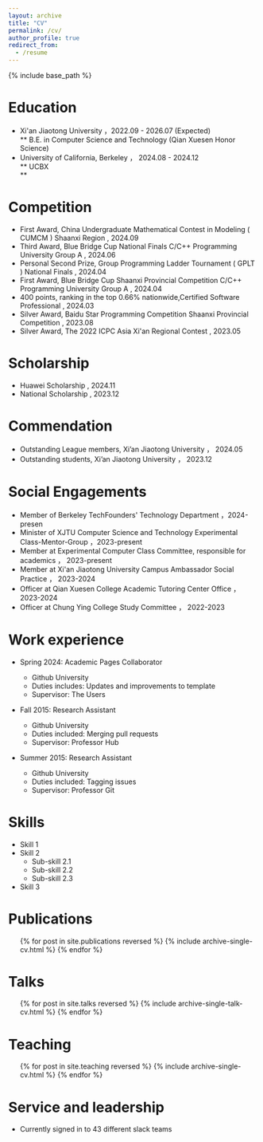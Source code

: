 ```yaml
---
layout: archive
title: "CV"
permalink: /cv/
author_profile: true
redirect_from:
  - /resume
---
```


{% include base_path %}

Education
======
* Xi'an Jiaotong University ，2022.09 - 2026.07 (Expected)  
 **  B.E. in Computer Science and Technology (Qian Xuesen Honor Science)  
* University of California, Berkeley ， 2024.08 - 2024.12  
 **  UCBX  
**  

Competition
======
* First Award, China Undergraduate Mathematical Contest in Modeling ( CUMCM ) Shaanxi Region , 2024.09
* Third Award, Blue Bridge Cup National Finals C/C++ Programming University Group A , 2024.06
* Personal Second Prize, Group Programming Ladder Tournament ( GPLT ) National Finals , 2024.04
* First Award, Blue Bridge Cup Shaanxi Provincial Competition C/C++ Programming University Group A , 2024.04
* 400 points, ranking in the top 0.66% nationwide,Certified Software Professional , 2024.03
* Silver Award, Baidu Star Programming Competition Shaanxi Provincial Competition , 2023.08
* Silver Award, The 2022 ICPC Asia Xi'an Regional Contest , 2023.05

Scholarship
======
* Huawei Scholarship , 2024.11
* National Scholarship , 2023.12

Commendation
======
* Outstanding League members, Xi’an Jiaotong University ， 2024.05
* Outstanding students, Xi’an Jiaotong University ， 2023.12

Social Engagements
======
* Member of Berkeley TechFounders' Technology Department ，2024-presen
* Minister of XJTU Computer Science and Technology Experimental Class-Mentor-Group ，2023-present
* Member at Experimental Computer Class Committee, responsible for academics ， 2023-present
* Member at Xi'an Jiaotong University Campus Ambassador Social Practice ， 2023-2024
* Officer at Qian Xuesen College Academic Tutoring Center Office ， 2023-2024
* Officer at Chung Ying College Study Committee ， 2022-2023





























Work experience
======
* Spring 2024: Academic Pages Collaborator
  * Github University
  * Duties includes: Updates and improvements to template
  * Supervisor: The Users

* Fall 2015: Research Assistant
  * Github University
  * Duties included: Merging pull requests
  * Supervisor: Professor Hub

* Summer 2015: Research Assistant
  * Github University
  * Duties included: Tagging issues
  * Supervisor: Professor Git
  
Skills
======
* Skill 1
* Skill 2
  * Sub-skill 2.1
  * Sub-skill 2.2
  * Sub-skill 2.3
* Skill 3

Publications
======
  <ul>{% for post in site.publications reversed %}
    {% include archive-single-cv.html %}
  {% endfor %}</ul>
  
Talks
======
  <ul>{% for post in site.talks reversed %}
    {% include archive-single-talk-cv.html  %}
  {% endfor %}</ul>
  
Teaching
======
  <ul>{% for post in site.teaching reversed %}
    {% include archive-single-cv.html %}
  {% endfor %}</ul>
  
Service and leadership
======
* Currently signed in to 43 different slack teams

